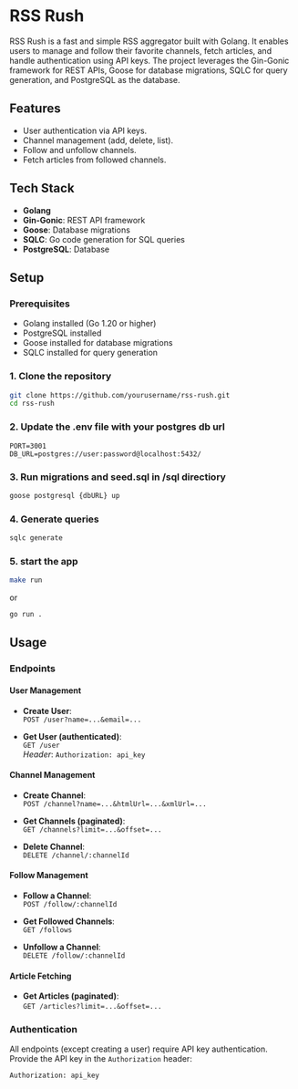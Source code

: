 # RSS Rush

RSS Rush is a fast and simple RSS aggregator built with Golang. It enables users to manage and follow their favorite channels, fetch articles, and handle authentication using API keys. The project leverages the Gin-Gonic framework for REST APIs, Goose for database migrations, SQLC for query generation, and PostgreSQL as the database.

## Features
- User authentication via API keys.
- Channel management (add, delete, list).
- Follow and unfollow channels.
- Fetch articles from followed channels.

## Tech Stack
- **Golang**
- **Gin-Gonic**: REST API framework
- **Goose**: Database migrations
- **SQLC**: Go code generation for SQL queries
- **PostgreSQL**: Database

## Setup

### Prerequisites
- Golang installed (Go 1.20 or higher)
- PostgreSQL installed
- Goose installed for database migrations
- SQLC installed for query generation

### 1. Clone the repository
```bash
git clone https://github.com/yourusername/rss-rush.git
cd rss-rush
```
### 2. Update the .env file with your postgres db url
```
PORT=3001
DB_URL=postgres://user:password@localhost:5432/
```
### 3. Run migrations and seed.sql in /sql directiory
```bash
goose postgresql {dbURL} up
```
### 4. Generate queries
```bash
sqlc generate
```
### 5. start the app
```bash
make run
```
or 
```bash
go run .
```

## Usage

### Endpoints

#### User Management
- **Create User**:  
  `POST /user?name=...&email=...`
  
- **Get User (authenticated)**:  
  `GET /user`  
  *Header*: `Authorization: api_key`

#### Channel Management
- **Create Channel**:  
  `POST /channel?name=...&htmlUrl=...&xmlUrl=...`
  
- **Get Channels (paginated)**:  
  `GET /channels?limit=...&offset=...`
  
- **Delete Channel**:  
  `DELETE /channel/:channelId`

#### Follow Management
- **Follow a Channel**:  
  `POST /follow/:channelId`
  
- **Get Followed Channels**:  
  `GET /follows`
  
- **Unfollow a Channel**:  
  `DELETE /follow/:channelId`

#### Article Fetching
- **Get Articles (paginated)**:  
  `GET /articles?limit=...&offset=...`

### Authentication
All endpoints (except creating a user) require API key authentication. Provide the API key in the `Authorization` header:
```
Authorization: api_key
```

